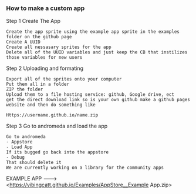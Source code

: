 ### How to make a custom app

Step 1 Create The App
```
Create the app sprite using the example app sprite in the examples folder on the github page
Create A UUID
Create all nessasary sprites for the app
Delete all of the UUID variables and just keep the CB that instilizes those variables for new users
```

Step 2 Uploading and formating
```
Export all of the sprites onto your computer
Put them all in a folder
ZIP the folder
Upload them to a file hosting service: github, Google drive, ect
get the direct download link so is your own github make a github pages website and then do something like

Https://username.github.io/name.zip
```
Step 3 Go to andromeda and load the app
```
Go to andromeda
- Appstore
- Load App
If its bugged go back into the appstore
- Debug
That should delete it
We are currently working on a library for the community apps
```
EXAMPLE APP ---> <https://vibingcatt.github.io/Examples/AppStore__Example App.zip>
